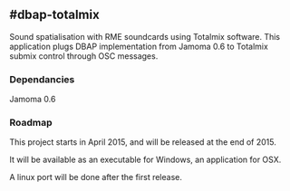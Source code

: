 #dbap-totalmix
---
Sound spatialisation with RME soundcards using Totalmix software.
This application plugs DBAP implementation from Jamoma 0.6 to Totalmix submix control through OSC messages.

### Dependancies
Jamoma 0.6

### Roadmap
This project starts in April 2015, and will be released at the end of 2015.    

It will be available as an executable for Windows, an application for OSX.   

A linux port will be done after the first release.   
